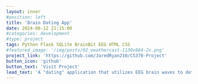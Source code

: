 ```yaml
---
layout: inner
#position: left
title: 'Brain Dating App'
date: 2024-06-12 21:15:00
#categories: development
#type: project
tags: Python Flask SQLite BrainBit EEG HTML CSS
#featured_image: '/img/posts/02_weathercast-1130x864-2x.png'
project_link: 'https://github.com/JaredRyan210/CS370-Project'
button_icon: 'github'
button_text: 'Visit Project'
lead_text: 'A "dating" application that utilizes EEG brain waves to determine matches'
---
```

